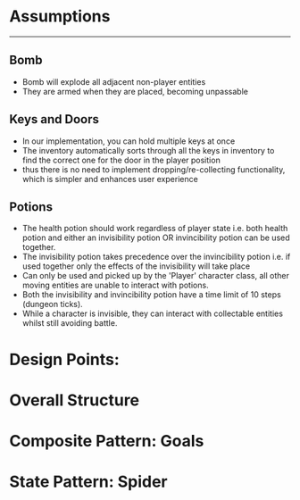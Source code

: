 # Assumptions
-------
## Bomb
- Bomb will explode all adjacent non-player entities 
- They are armed when they are placed, becoming unpassable

## Keys and Doors
- In our implementation, you can hold multiple keys at once
- The inventory automatically sorts through all the keys in inventory to find the correct one for the door in the player position
- thus there is no need to implement dropping/re-collecting functionality, which is simpler and enhances user experience

## Potions
- The health potion should work regardless of player state i.e. both health potion and either an invisibility potion OR invincibility potion can be used together. 
- The invisibility potion takes precedence over the invincibility potion i.e. if used together only the effects of the invisibility will take place 
- Can only be used and picked up by the 'Player' character class, all other moving entities are unable to interact with potions. 
- Both the invisibility and invincibility potion have a time limit of 10 steps (dungeon ticks).  
- While a character is invisible, they can interact with collectable entities whilst still avoiding battle. 
    
# Design Points:

# Overall Structure

# Composite Pattern: Goals

# State Pattern: Spider

